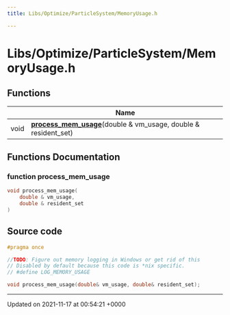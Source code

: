 ```yaml
---
title: Libs/Optimize/ParticleSystem/MemoryUsage.h

---
```


# Libs/Optimize/ParticleSystem/MemoryUsage.h



## Functions

|                | Name           |
| -------------- | -------------- |
| void | **[process_mem_usage](../Files/MemoryUsage_8h.md#function-process-mem-usage)**(double & vm_usage, double & resident_set) |


## Functions Documentation

### function process_mem_usage

```cpp
void process_mem_usage(
    double & vm_usage,
    double & resident_set
)
```




## Source code

```cpp
#pragma once

//TODO: Figure out memory logging in Windows or get rid of this
// Disabled by default because this code is *nix specific.
// #define LOG_MEMORY_USAGE

void process_mem_usage(double& vm_usage, double& resident_set);
```


-------------------------------

Updated on 2021-11-17 at 00:54:21 +0000
